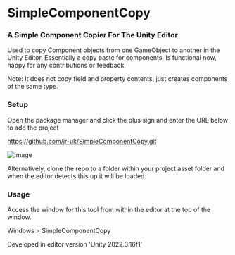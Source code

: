 # SimpleComponentCopy
### A Simple Component Copier For The Unity Editor

Used to copy Component objects from one GameObject to another in the Unity Editor. Essentially a copy paste for components. Is functional now, happy for any contributions or feedback.

Note: It does not copy field and property contents, just creates components of the same type.

### Setup
Open the package manager and click the plus sign and enter the URL below to add the project

https://github.com/jr-uk/SimpleComponentCopy.git

![image](https://github.com/jr-uk/SimpleComponentCopy/assets/10715164/97d43568-1591-4377-9c76-3a9788b4ab73)

Alternatively, clone the repo to a folder within your project asset folder and when the editor detects this up it will be loaded.

### Usage

Access the window for this tool from within the editor at the top of the window.

Windows > SimpleComponentCopy

Developed in editor version 'Unity 2022.3.16f1'
